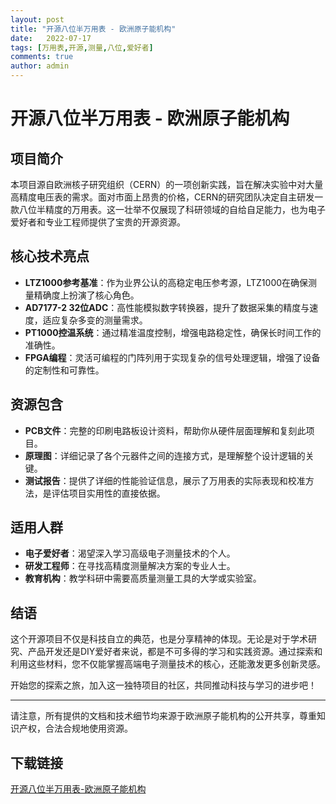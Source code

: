 ```yaml
---
layout: post
title: "开源八位半万用表 - 欧洲原子能机构"
date:   2022-07-17
tags: [万用表,开源,测量,八位,爱好者]
comments: true
author: admin
---
```

# 开源八位半万用表 - 欧洲原子能机构

## 项目简介

本项目源自欧洲核子研究组织（CERN）的一项创新实践，旨在解决实验中对大量高精度电压表的需求。面对市面上昂贵的价格，CERN的研究团队决定自主研发一款八位半精度的万用表。这一壮举不仅展现了科研领域的自给自足能力，也为电子爱好者和专业工程师提供了宝贵的开源资源。

## 核心技术亮点

- **LTZ1000参考基准**：作为业界公认的高稳定电压参考源，LTZ1000在确保测量精确度上扮演了核心角色。
- **AD7177-2 32位ADC**：高性能模拟数字转换器，提升了数据采集的精度与速度，适应复杂多变的测量需求。
- **PT1000控温系统**：通过精准温度控制，增强电路稳定性，确保长时间工作的准确性。
- **FPGA编程**：灵活可编程的门阵列用于实现复杂的信号处理逻辑，增强了设备的定制性和可靠性。

## 资源包含

- **PCB文件**：完整的印刷电路板设计资料，帮助你从硬件层面理解和复刻此项目。
- **原理图**：详细记录了各个元器件之间的连接方式，是理解整个设计逻辑的关键。
- **测试报告**：提供了详细的性能验证信息，展示了万用表的实际表现和校准方法，是评估项目实用性的直接依据。

## 适用人群

- **电子爱好者**：渴望深入学习高级电子测量技术的个人。
- **研发工程师**：在寻找高精度测量解决方案的专业人士。
- **教育机构**：教学科研中需要高质量测量工具的大学或实验室。

## 结语

这个开源项目不仅是科技自立的典范，也是分享精神的体现。无论是对于学术研究、产品开发还是DIY爱好者来说，都是不可多得的学习和实践资源。通过探索和利用这些材料，您不仅能掌握高端电子测量技术的核心，还能激发更多创新灵感。

开始您的探索之旅，加入这一独特项目的社区，共同推动科技与学习的进步吧！

---

请注意，所有提供的文档和技术细节均来源于欧洲原子能机构的公开共享，尊重知识产权，合法合规地使用资源。

## 下载链接

[开源八位半万用表-欧洲原子能机构](https://pan.quark.cn/s/5aebcc1b4bc0)